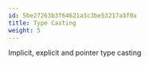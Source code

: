 ```yaml
---
id: 5be27263b3f64621a3c3be53217a3f0a
title: Type Casting
weight: 5
---
```


Implicit, explicit and pointer type casting